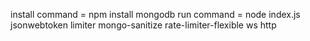 install command = npm install mongodb 
run command = node index.js jsonwebtoken limiter mongo-sanitize rate-limiter-flexible ws http
